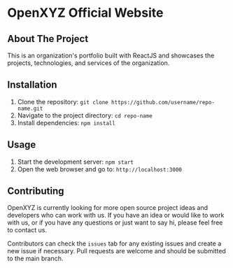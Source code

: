 # OpenXYZ Official Website

## About The Project

This is an organization's portfolio built with ReactJS and showcases the projects, technologies, and services of the organization.

## Installation
1) Clone the repository: `git clone https://github.com/username/repo-name.git`
2) Navigate to the project directory: `cd repo-name`
3) Install dependencies: `npm install`

## Usage
1) Start the development server: `npm start`
2) Open the web browser and go to: `http://localhost:3000`

## Contributing
OpenXYZ is currently looking for more open source project ideas and developers who can work with us. If you have an idea or would like to work with us, or if you have any questions or just want to say hi, please feel free to contact us.

Contributors can check the `issues` tab for any existing issues and create a new issue if necessary. Pull requests are welcome and should be submitted to the main branch.
